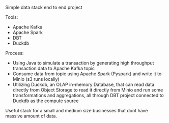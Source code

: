 Simple data stack end to end project

Tools:
- Apache Kafka
- Apache Spark
- DBT
- Duckdb


Process:
- Using Java to simulate a transaction by generating high throughput transaction data to Apache Kafka topic
- Consume data from topic using Apache Spark (Pyspark) and write it to Minio (s3 runs locally)
- Utilizing Duckdb, an OLAP in-memory Database, that can read data directly from Object Storage to read it directly from Minio and run some transformations and aggregations, all through DBT project connected to Duckdb as the compute source

Useful stack for a small and medium size businesses that dont have massive amount of data.